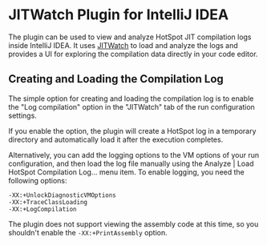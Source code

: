 # JITWatch Plugin for IntelliJ IDEA

The plugin can be used to view and analyze HotSpot JIT compilation logs inside IntelliJ IDEA.
It uses [JITWatch](https://github.com/AdoptOpenJDK/jitwatch) to load and analyze the logs and provides a UI for exploring the compilation data directly in your code editor.

## Creating and Loading the Compilation Log

The simple option for creating and loading the compilation log is to enable the "Log compilation" option in the "JITWatch" tab of the run configuration settings.

If you enable the option, the plugin will create a HotSpot log in a temporary directory and automatically load it after the execution completes.

Alternatively, you can add the logging options to the VM options of your run configuration, and then load the log file manually using the Analyze | Load HotSpot Compilation Log... menu item. To enable logging, you need the following options:

    -XX:+UnlockDiagnosticVMOptions
    -XX:+TraceClassLoading
    -XX:+LogCompilation

The plugin does not support viewing the assembly code at this time, so you shouldn't enable the `-XX:+PrintAssembly` option.

  

